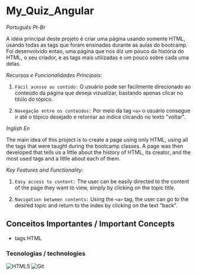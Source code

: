 # My_Quiz_Angular

_Português Pt-Br_

A idéia principal deste projeto é criar uma página usando somente HTML, usando todas as tags que foram ensinadas durante as aulas do bootcamp. Foi desenvolvido entao, uma página que nos diz um pouco da história do HTML, o seu criador, e as tags mais utilizadas e um pouco sobre cada uma delas.

*Recursos e Funcionalidades Principais:*

1. `Fácil acesso ao contúdo:` O usuário pode ser facilmente direcionado ao conteúdo da página que deseja vizualizar, bastando apenas clicar no titúlo do tópico.

2. `Navegação entre os conteúdos:` Por meio da tag `<a>` o usuário consegue ir até o tópico desejado e retornar ao índice clicando no texto "voltar".


_Inglish En_

The main idea of ​​this project is to create a page using only HTML, using all the tags that were taught during the bootcamp classes. A page was then developed that tells us a little about the history of HTML, its creator, and the most used tags and a little about each of them.

*Key Features and Functionality:*

1. `Easy access to content:` The user can be easily directed to the content of the page they want to view, simply by clicking on the topic title.

2. `Navigation between contents:` Using the `<a>` tag, the user can go to the desired topic and return to the index by clicking on the text "back".

## Conceitos Importantes / Important Concepts

- tags HTML

### Tecnologias / technologies

![HTML5](https://img.shields.io/badge/HTML5-000?style=for-the-badge&logo=html5)
![Git](https://img.shields.io/badge/Git-000?style=for-the-badge&logo=git)
